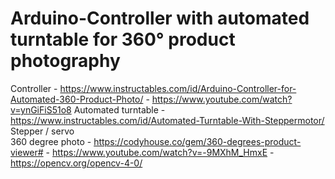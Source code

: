 # Arduino-Controller with automated turntable for 360° product photography

Controller - https://www.instructables.com/id/Arduino-Controller-for-Automated-360-Product-Photo/ 
           - https://www.youtube.com/watch?v=ynGiFiS51o8
Automated turntable - https://www.instructables.com/id/Automated-Turntable-With-Steppermotor/
Stepper / servo   
360 degree photo - https://codyhouse.co/gem/360-degrees-product-viewer#
                 - https://www.youtube.com/watch?v=-9MXhM_HmxE
                 - https://opencv.org/opencv-4-0/



       

